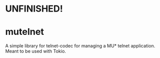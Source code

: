 # UNFINISHED!

# mutelnet
A simple library for telnet-codec for managing a MU* telnet application.
Meant to be used with Tokio.